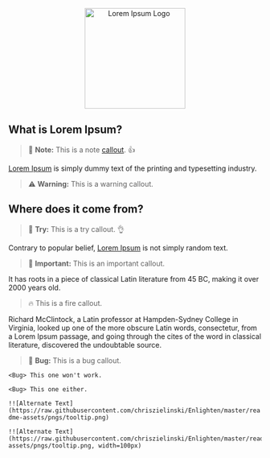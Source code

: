 <p align="center">
    <img src="https://assets0.domestika.org/project-items/001/654/590/lorem_vector1-big.jpg?1467128298" alt="Lorem Ipsum Logo" height="200px">
</p>

What is Lorem Ipsum? 
--------------------

> 📌 **Note:** This is a note <a href="https://en.wikipedia.org/wiki/Callout" target="_blank">callout</a>. 👍

<a href="https://www.lipsum.com" target="_blank">Lorem Ipsum</a> is simply dummy text of the printing and typesetting industry.

> ⚠️ **Warning:** This is a warning callout.

Where does it come from?
------------------------

> 🎡 **Try:** This is a try callout. 👌

Contrary to popular belief, [Lorem Ipsum](https://www.lipsum.com) is not simply random text.

> 📣 **Important:** This is an important callout.

It has roots in a piece of classical Latin literature from 45 BC, making it over 2000 years old.

> 🔥 This is a fire callout.
 
 Richard McClintock, a Latin professor at Hampden-Sydney College in Virginia, looked up one of the more obscure Latin words, consectetur, from a Lorem Ipsum passage, and going through the cites of the word in classical literature, discovered the undoubtable source.

> 🐞 **Bug:** This is a bug callout.

`<Bug> This one won't work.`

    <Bug> This one either.


`!![Alternate Text](https://raw.githubusercontent.com/chriszielinski/Enlighten/master/readme-assets/pngs/tooltip.png)`


	!![Alternate Text](https://raw.githubusercontent.com/chriszielinski/Enlighten/master/readme-assets/pngs/tooltip.png, width=100px)
